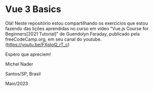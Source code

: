 # Vue 3 Basics

Olá! Neste repositório estou compartilhando os exercícios que estou fazendo das lições aprendidas no curso em vídeo "Vue.js Course for Beginners[2021 Tutorial]" de Guendolyn Faraday, publicado pela freeCodeCamp.org, em seu canal do youtube. (https://youtu.be/FXpIoQ_rT_c)

Espero que apreciem!

Michel Nader 

Santos/SP, Brasil 

Maio/2023
